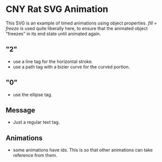 # CNY Rat SVG Animation 
This SVG is an example of timed animations using object properties. *fill = freeze* is used quite liberally here, to ensure that the animated object "freezes" in its end state until animated again.

## "2"
- use a line tag for the horizontal stroke.
- use a path tag with a bizier curve for the curved portion.

## "0"
- use the ellipse tag.

## Message
- Just a regular text tag.

## Animations
- some animations have ids. This is so that other animations can take reference from them.

